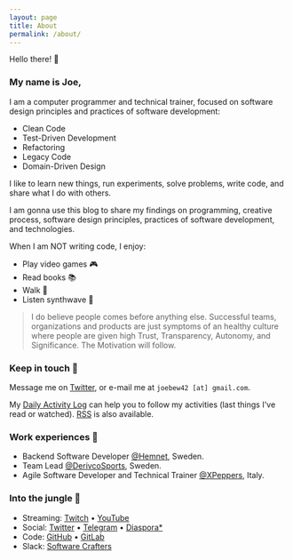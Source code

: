 ```yaml
---
layout: page
title: About
permalink: /about/
---
```


Hello there! :wave:

### My name is Joe,

I am a computer programmer and technical trainer, focused on software design principles and practices of software development:

- Clean Code
- Test-Driven Development
- Refactoring
- Legacy Code
- Domain-Driven Design

I like to learn new things, run experiments, solve problems, write code, and share what I do with others.

I am gonna use this blog to share my findings on programming, creative process, software design principles, practices of software development, and technologies.

When I am NOT writing code, I enjoy:

- Play video games :video_game:
- Read books :books:
- Walk :walking:
- Listen synthwave :musical_note:

> I do believe people comes before anything else. Successful teams, organizations and products are just symptoms of an healthy culture where people are given high Trust, Transparency, Autonomy, and Significance. The Motivation will follow.

### Keep in touch :bookmark:

Message me on [Twitter](https://twitter.com/joebew42), or e-mail me at `joebew42 [at] gmail.com`.

My [Daily Activity Log](http://joebew42.github.io/events.xml) can help you to follow my activities (last things I've read or watched). [RSS](https://daily2rss.herokuapp.com/rss/?url=http://joebew42.github.io/events) is also available.

### Work experiences :briefcase:

- Backend Software Developer [@Hemnet](https://twitter.com/hemnet), Sweden.
- Team Lead [@DerivcoSports](https://twitter.com/derivcosports), Sweden.
- Agile Software Developer and Technical Trainer [@XPeppers](https://twitter.com/xpeppers), Italy.

### Into the jungle :palm_tree:

- Streaming: [Twitch](https://twitch.tv/joebew42) • [YouTube](https://www.youtube.com/channel/UCEt-X-5yZ86SYTNDbSQgVAQ)
- Social: [Twitter](https://twitter.com/joebew42) • [Telegram](https://t.me/joebew42) • [Diaspora*](https://joindiaspora.com/people/fdc8e995614a2609)
- Code: [GitHub](https://github.com/joebew42) • [GitLab](https://gitlab.com/joebew42)
- Slack: [Software Crafters](http://slack.softwarecraftsmanship.org/)
